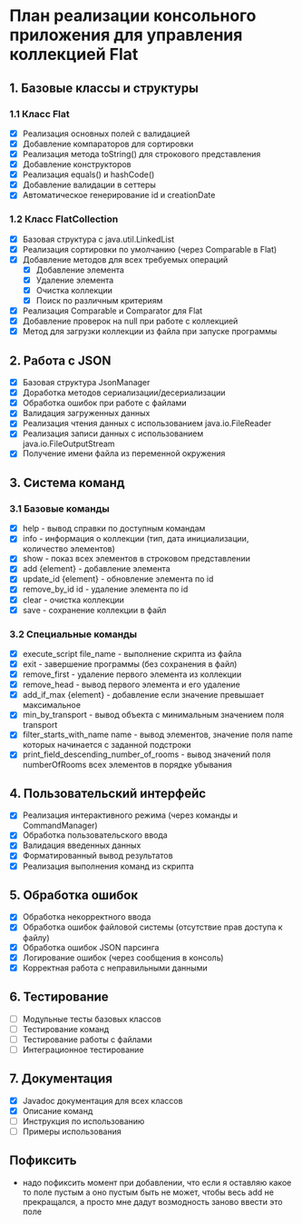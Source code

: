 # План реализации консольного приложения для управления коллекцией Flat

## 1. Базовые классы и структуры

### 1.1 Класс Flat

- [x] Реализация основных полей с валидацией
- [x] Добавление компараторов для сортировки
- [x] Реализация метода toString() для строкового представления
- [x] Добавление конструкторов
- [x] Реализация equals() и hashCode()
- [x] Добавление валидации в сеттеры
- [x] Автоматическое генерирование id и creationDate

### 1.2 Класс FlatCollection

- [x] Базовая структура с java.util.LinkedList
- [x] Реализация сортировки по умолчанию (через Comparable в Flat)
- [x] Добавление методов для всех требуемых операций
  - [x] Добавление элемента
  - [x] Удаление элемента
  - [x] Очистка коллекции
  - [x] Поиск по различным критериям
- [x] Реализация Comparable и Comparator для Flat
- [x] Добавление проверок на null при работе с коллекцией
- [x] Метод для загрузки коллекции из файла при запуске программы

## 2. Работа с JSON

- [x] Базовая структура JsonManager
- [x] Доработка методов сериализации/десериализации
- [x] Обработка ошибок при работе с файлами
- [x] Валидация загруженных данных
- [x] Реализация чтения данных с использованием java.io.FileReader
- [x] Реализация записи данных с использованием java.io.FileOutputStream
- [x] Получение имени файла из переменной окружения

## 3. Система команд

### 3.1 Базовые команды

- [x] help - вывод справки по доступным командам
- [x] info - информация о коллекции (тип, дата инициализации, количество элементов)
- [x] show - показ всех элементов в строковом представлении
- [x] add {element} - добавление элемента
- [x] update_id {element} - обновление элемента по id
- [x] remove_by_id id - удаление элемента по id
- [x] clear - очистка коллекции
- [x] save - сохранение коллекции в файл

### 3.2 Специальные команды

- [x] execute_script file_name - выполнение скрипта из файла
- [x] exit - завершение программы (без сохранения в файл)
- [x] remove_first - удаление первого элемента из коллекции
- [x] remove_head - вывод первого элемента и его удаление
- [x] add_if_max {element} - добавление если значение превышает максимальное
- [x] min_by_transport - вывод объекта с минимальным значением поля transport
- [x] filter_starts_with_name name - вывод элементов, значение поля name которых начинается с заданной подстроки
- [x] print_field_descending_number_of_rooms - вывод значений поля numberOfRooms всех элементов в порядке убывания

## 4. Пользовательский интерфейс

- [x] Реализация интерактивного режима (через команды и CommandManager)
- [x] Обработка пользовательского ввода
- [x] Валидация введенных данных
- [x] Форматированный вывод результатов
- [x] Реализация выполнения команд из скрипта

## 5. Обработка ошибок

- [x] Обработка некорректного ввода
- [x] Обработка ошибок файловой системы (отсутствие прав доступа к файлу)
- [x] Обработка ошибок JSON парсинга
- [x] Логирование ошибок (через сообщения в консоль)
- [x] Корректная работа с неправильными данными

## 6. Тестирование

- [ ] Модульные тесты базовых классов
- [ ] Тестирование команд
- [ ] Тестирование работы с файлами
- [ ] Интеграционное тестирование

## 7. Документация

- [x] Javadoc документация для всех классов
- [x] Описание команд
- [ ] Инструкция по использованию
- [ ] Примеры использования

## Пофиксить

- надо пофиксить момент при добавлении, что если я оставляю какое то поле пустым а оно пустым быть не может, чтобы весь add не прекращался, а просто мне дадут возмодность заново ввести это поле
